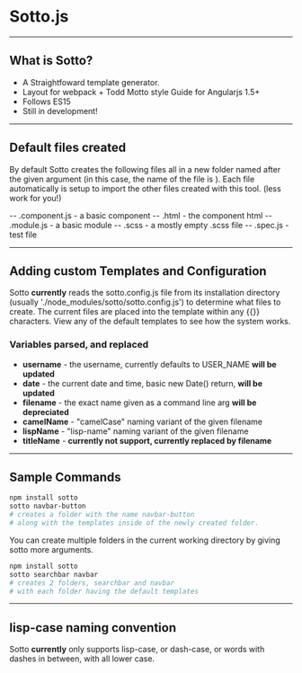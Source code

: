 # Sotto.js

---

## What is Sotto?
- A Straightfoward template generator.
- Layout for webpack + Todd Motto style Guide for Angularjs 1.5+
- Follows ES15 
- Still in development!

---

## Default files created  
By default Sotto creates the following files all in a new folder named after the given argument (in this case, the name of the file is <filename>). Each file automatically is setup to import the other files created with this tool. (less work for you!)

-- <filename>.component.js  - a basic component 
-- <filename>.html  - the component html
-- <filename>.module.js  - a basic module 
-- <filename>.scss   - a mostly empty .scss file
-- <filename>.spec.js   - test file

---
## Adding custom Templates and Configuration

Sotto **currently** reads the sotto.config.js file from its installation directory (usually './node_modules/sotto/sotto.config.js') to determine what files to create. The current files are placed into the template within any {{}} characters. View any of the default templates to see how the system works.

### Variables parsed, and replaced
- **username** - the username, currently defaults to USER_NAME **will be updated**
- **date** - the current date and time, basic new Date() return, **will be updated**
- **filename** - the exact name given as a command line arg **will be depreciated**
- **camelName** - "camelCase" naming variant of the given filename 
- **lispName** - "lisp-name" naming variant of the given filename
- **titleName** - **currently not support, currently replaced by filename**
---

## Sample Commands
```bash
npm install sotto  
sotto navbar-button   
# creates a folder with the name navbar-button 
# along with the templates inside of the newly created folder.
```

You can create multiple folders in the current working directory by giving sotto more arguments.

```bash
npm install sotto
sotto searchbar navbar
# creates 2 folders, searchbar and navbar
# with each folder having the default templates
```

---
## lisp-case naming convention
Sotto **currently** only supports lisp-case, or dash-case, or words with dashes in between, with all lower case. 
